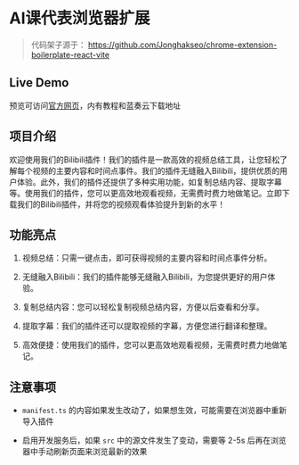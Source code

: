 # AI课代表浏览器扩展

> 代码架子源于： <https://github.com/Jonghakseo/chrome-extension-boilerplate-react-vite>

## Live Demo

预览可访问[官方网页](https://taichangbukan.cn)，内有教程和蓝奏云下载地址

## 项目介绍

欢迎使用我们的Bilibili插件！我们的插件是一款高效的视频总结工具，让您轻松了解每个视频的主要内容和时间点事件。我们的插件无缝融入Bilibili，提供优质的用户体验。此外，我们的插件还提供了多种实用功能，如复制总结内容、提取字幕等。使用我们的插件，您可以更高效地观看视频，无需费时费力地做笔记。立即下载我们的Bilibili插件，并将您的视频观看体验提升到新的水平！

## 功能亮点

1. 视频总结：只需一键点击，即可获得视频的主要内容和时间点事件分析。

2. 无缝融入Bilibili：我们的插件能够无缝融入Bilibili，为您提供更好的用户体验。

3. 复制总结内容：您可以轻松复制视频总结内容，方便以后查看和分享。

4. 提取字幕：我们的插件还可以提取视频的字幕，方便您进行翻译和整理。

5. 高效便捷：使用我们的插件，您可以更高效地观看视频，无需费时费力地做笔记。

## 注意事项

- `manifest.ts` 的内容如果发生改动了，如果想生效，可能需要在浏览器中重新导入插件

- 启用开发服务后，如果 `src` 中的源文件发生了变动，需要等 2-5s 后再在浏览器中手动刷新页面来浏览最新的效果
